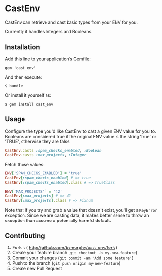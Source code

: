 # CastEnv

CastEnv can retrieve and cast basic types from your ENV for you.

Currently it handles Integers and Booleans.

## Installation

Add this line to your application's Gemfile:

    gem 'cast_env'

And then execute:

    $ bundle

Or install it yourself as:

    $ gem install cast_env

## Usage

Configure the type you'd like CastEnv to cast a given ENV
value for you to.  Booleans are considered true if the original
ENV value is the string 'true' or 'TRUE', otherwise they are false.

```ruby
CastEnv.casts :spam_checks_enabled, :Boolean
CastEnv.casts :max_projects, :Integer
```

Fetch those values:

```ruby
ENV['SPAM_CHECKS_ENABLED'] = 'true'
CastEnv[:spam_checks_enabled] # => true
CastEnv[:spam_checks_enabled].class # => TrueClass

ENV['MAX_PROJECTS'] = '42'
CastEnv[:max_projects] # => 42
CastEnv[:max_projects].class # => Fixnum
```

Note that if you try and grab a value that doesn't exist, you'll get
a `KeyError` exception.  Since we are casting data, it makes better sense
to throw an exception than assume a potentially harmful default.

## Contributing

1. Fork it ( http://github.com/bemurphy/cast_env/fork )
2. Create your feature branch (`git checkout -b my-new-feature`)
3. Commit your changes (`git commit -am 'Add some feature'`)
4. Push to the branch (`git push origin my-new-feature`)
5. Create new Pull Request
